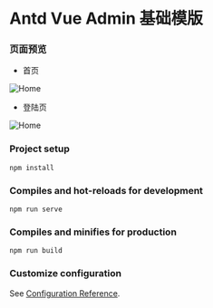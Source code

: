 # Antd Vue Admin 基础模版

### 页面预览

- 首页

![Home](https://gaoyuanming-photo.oss-cn-beijing.aliyuncs.com/simple-antd-vue-admin/%E5%B1%8F%E5%B9%95%E5%BF%AB%E7%85%A7%202021-03-25%20%E4%B8%8B%E5%8D%888.07.51.png)

- 登陆页

![Home](https://gaoyuanming-photo.oss-cn-beijing.aliyuncs.com/simple-antd-vue-admin/%E5%B1%8F%E5%B9%95%E5%BF%AB%E7%85%A7%202021-03-25%20%E4%B8%8B%E5%8D%888.08.13.png)

### Project setup
```
npm install
```

### Compiles and hot-reloads for development
```
npm run serve
```

### Compiles and minifies for production
```
npm run build
```

### Customize configuration
See [Configuration Reference](https://cli.vuejs.org/config/).
